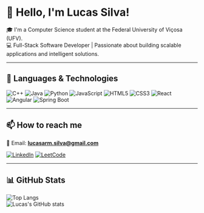 # 👋 Hello, I'm Lucas Silva!  

🎓 I'm a Computer Science student at the Federal University of Viçosa (UFV).  
💻 Full-Stack Software Developer | Passionate about building scalable applications and intelligent solutions.  

---

## 🚀 Languages & Technologies  

![C++](https://img.shields.io/badge/C++-00599C?style=flat&logo=cplusplus&logoColor=white)
![Java](https://img.shields.io/badge/Java-007396?style=flat&logo=java&logoColor=white)
![Python](https://img.shields.io/badge/Python-3776AB?style=flat&logo=python&logoColor=white)
![JavaScript](https://img.shields.io/badge/JavaScript-F7DF1E?style=flat&logo=javascript&logoColor=black)
![HTML5](https://img.shields.io/badge/HTML5-E34F26?style=flat&logo=html5&logoColor=white)
![CSS3](https://img.shields.io/badge/CSS3-1572B6?style=flat&logo=css3&logoColor=white)
![React](https://img.shields.io/badge/React-20232A?style=flat&logo=react&logoColor=61DAFB)
![Angular](https://img.shields.io/badge/Angular-DD0031?style=flat&logo=angular&logoColor=white)
![Spring Boot](https://img.shields.io/badge/Spring%20Boot-6DB33F?style=flat&logo=springboot&logoColor=white)

---

## 📫 How to reach me  

📧 Email: **lucasarm.silva@gmail.com**  

[![LinkedIn](https://img.shields.io/badge/LinkedIn-0077B5?style=flat&logo=linkedin&logoColor=white)](https://www.linkedin.com/in/lucas-silva11/)
[![LeetCode](https://img.shields.io/badge/LeetCode-FFA116?style=flat&logo=leetcode&logoColor=white)](https://leetcode.com/u/lucas-silva23/)

---

## 📊 GitHub Stats  

![Top Langs](https://github-readme-stats.vercel.app/api/top-langs/?username=lucas-silva23&layout=compact&langs_count=8&theme=radical)  
![Lucas's GitHub stats](https://github-readme-stats.vercel.app/api?username=lucas-silva23&show_icons=true&theme=radical)
